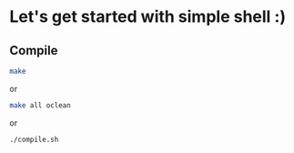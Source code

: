 # Let's get started with simple shell :)

## Compile
```bash
make
```

or

```bash
make all oclean
```

or

```bash
./compile.sh
```
